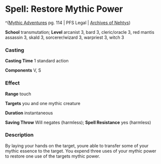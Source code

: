 # Spell: Restore Mythic Power

^([Mythic Adventures][ss-restore-mythic-power] pg. 114 | PFS Legal | [Archives of Nehtys][sn-restore-mythic-power])

**School** transmutation; **Level** arcanist 3, bard 3, cleric/oracle 3, red mantis assassin 3, skald 3, sorcerer/wizard 3, warpriest 3, witch 3

### Casting

**Casting Time** 1 standard action  

**Components** V, S

### Effect

**Range** touch  

**Targets** you and one mythic creature  

**Duration** instantaneous  

**Saving Throw** Will negates (harmless); **Spell Resistance** yes (harmless)

### Description

By laying your hands on the target, youre able to transfer some of your mythic essence to the target. You expend three uses of your mythic power to restore one use of the targets mythic power.

[ss-restore-mythic-power]: http://paizo.com/products/btpy8ywe
[sn-restore-mythic-power]: http://www.archivesofnethys.com/SpellDisplay.aspx?ItemName=Restore%20Mythic%20Power